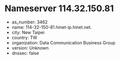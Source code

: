 # Nameserver 114.32.150.81

* as_number: 3462
* name: 114-32-150-81.hinet-ip.hinet.net.
* city: New Taipei
* country: TW
* organization: Data Communication Business Group
* version: Unknown
* dnssec: false
